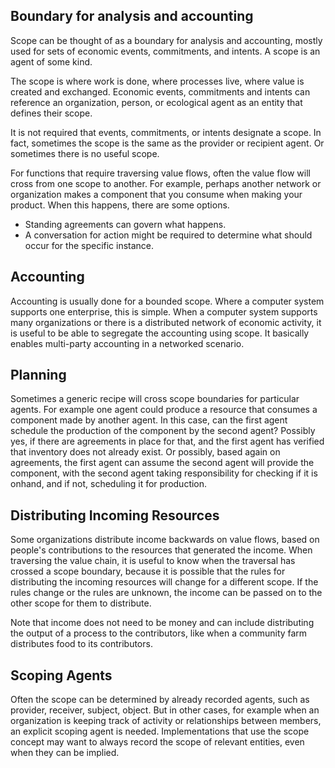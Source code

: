 ## Boundary for analysis and accounting

Scope can be thought of as a boundary for analysis and accounting, mostly used for sets of economic events, commitments, and intents.  A scope is an agent of some kind.

The scope is where work is done, where processes live, where value is created and exchanged. Economic events, commitments and intents can reference an organization, person, or ecological agent as an entity that defines their scope.

It is not required that events, commitments, or intents designate a scope.  In fact, sometimes the scope is the same as the provider or recipient agent.  Or sometimes there is no useful scope.

For functions that require traversing value flows, often the value flow will cross from one scope to another.  For example, perhaps another network or organization makes a component that you consume when making your product.  When this happens, there are some options.

* Standing agreements can govern what happens.
* A conversation for action might be required to determine what should occur for the specific instance.

## Accounting

Accounting is usually done for a bounded scope. Where a computer system supports one enterprise, this is simple.  When a computer system supports many organizations or there is a distributed network of economic activity, it is useful to be able to segregate the accounting using scope.  It basically enables multi-party accounting in a networked scenario.

## Planning

Sometimes a generic recipe will cross scope boundaries for particular agents. For example one agent could produce a resource that consumes a component made by another agent.  In this case, can the first agent schedule the production of the component by the second agent?  Possibly yes, if there are agreements in place for that, and the first agent has verified that inventory does not already exist.  Or possibly, based again on agreements, the first agent can assume the second agent will provide the component, with the second agent taking responsibility for checking if it is onhand, and if not, scheduling it for production.

## Distributing Incoming Resources

Some organizations distribute income backwards on value flows, based on people's contributions to the resources that generated the income.  When traversing the value chain, it is useful to know when the traversal has crossed a scope boundary, because it is possible that the rules for distributing the incoming resources will change for a different scope.  If the rules change or the rules are unknown, the income can be passed on to the other scope for them to distribute.

Note that income does not need to be money and can include distributing the output of a process to the contributors, like when a community farm distributes food to its contributors.

## Scoping Agents

Often the scope can be determined by already recorded agents, such as provider, receiver, subject, object.  But in other cases, for example when an organization is keeping track of activity or relationships between members, an explicit scoping agent is needed.  Implementations that use the scope concept may want to always record the scope of relevant entities, even when they can be implied.
